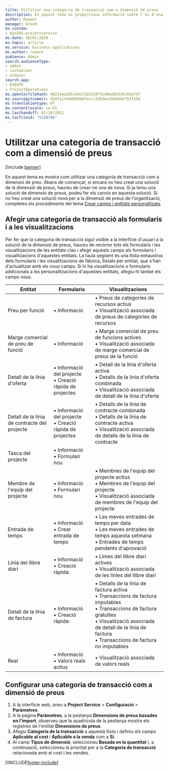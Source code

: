 ```yaml
---
title: Utilitzar una categoria de transacció com a dimensió de preus
description: En aquest tema es proporciona informació sobre l'ús d'una categoria de transacció com a dimensió de preu.
author: Rumant
manager: kfend
ms.custom:
- dyn365-projectservice
ms.date: 10/01/2020
ms.topic: article
ms.service: business-applications
ms.author: rumant
audience: Admin
search.audienceType:
- admin
- customizer
- enduser
search.app:
- D365PS
- ProjectOperations
ms.openlocfilehash: 00214aa2b514da71b331073cd0eeb5320c03e7d7
ms.sourcegitcommit: 418fa1fe9d605b8faccc2d5dee1b04b4e753f194
ms.translationtype: HT
ms.contentlocale: ca-ES
ms.lasthandoff: 02/10/2021
ms.locfileid: "5150746"
---
```

# <a name="use-transaction-category-as-a-pricing-dimension"></a>Utilitzar una categoria de transacció com a dimensió de preus

[!include [banner](../includes/psa-now-project-operations.md)]

En aquest tema es mostra com utilitzar una categoria de transacció com a dimensió de preu. Abans de començar, si encara no heu creat una solució de la dimensió de preus, haureu de crear-ne una de nova. Si ja teniu una solució de dimensió de preus, podeu fer els canvis en aquesta solució. Si no heu creat una solució nova per a la dimensió de preus de l'organització, completeu els procediments del tema [Crear camps i entitats personalitzats](create-custom-fields-entities.md).

## <a name="add-transaction-category-to-forms-and-views"></a>Afegir una categoria de transacció als formularis i a les visualitzacions
Per fer que la categoria de transacció sigui visible a la interfície d'usuari a la solució de la dimensió de preus, haureu de recórrer tots els formularis i les visualitzacions de les entitats clau i afegir aquests camps als formularis i visualitzacions d'aquestes entitats.
La taula següent és una llista exhaustiva dels formularis i les visualitzacions de fàbrica, llistats per entitat, que s'han d'actualitzar amb els nous camps. Si hi ha visualitzacions o formularis addicionals a les personalitzacions d'aquestes entitats, afegiu-hi també els camps nous.

|  Entitat        | Formularis     |Visualitzacions        |
| ------------------------------|---------------------------------|----------------------------------|
|  Preu per funció|• Informació |• Preus de categories de recursos actius<br> • Visualització associada de preus de categories de recursos|
|  Marge comercial de preu de funció|• Informació|• Marge comercial de preu de funcions actives<br>• Visualització associada de marge comercial de preus de la funció|
|  Detall de la línia d'oferta|• Informació del projecte<br>• Creació ràpida de projectes|• Detall de la línia d'oferta activa<br>• Detalls de la línia d'oferta combinada<br>• Visualització associada de detall de la línia d'oferta|
|  Detall de la línia de contracte del projecte|• Informació del projecte<br>• Creació ràpida de projectes|• Detalls de la línia de contracte combinada<br>• Detalls de la línia de contracte activa<br>• Visualització associada de detalls de la línia de contracte|
|  Tasca del projecte|• Informació<br>• Formulari nou||
|  Membre de l'equip del projecte|• Informació<br>• Formulari nou|• Membres de l'equip del projecte actius<br>• Membres de l'equip del projecte<br>• Visualització associada de membres de l'equip del projecte|
|  Entrada de temps|• Informació<br>• Crear entrada de temps|• Les meves entrades de temps per data<br>• Les meves entrades de temps aquesta setmana<br>• Entrades de temps pendents d'aprovació|
|  Línia del llibre diari|• Informació<br>• Creació ràpida:|• Línies del llibre diari actives<br>• Visualització associada de les línies del llibre diari|
|  Detall de la línia de factura|• Informació<br>• Creació ràpida:|• Detalls de la línia de factura activa<br>• Transaccions de factura imputables<br>• Transaccions de factura gratuïtes<br>• Visualització associada de detall de la línia de factura<br>• Transaccions de factura no imputables|
|  Real|• Informació<br>• Valors reals actius|• Visualització associada de valors reals|

## <a name="set-up-transaction-category-as-a-pricing-dimension"></a>Configurar una categoria de transacció com a dimensió de preus

1. A la interfície web, aneu a **Project Service** > **Configuració** > **Paràmetres**. 
2. A la pàgina **Paràmetres**, a la pestanya **Dimensions de preus basades en l'import**, observeu que la quadrícula de la pestanya mostra els registres de l'entitat **Dimensions de preus**.
3. Afegiu **Categoria de la transacció** a aquesta llista i definiu els camps **Aplicable al cost** i **Aplicable a la venda** com a **Sí**.
4. Al camp **Tipus de dimensió**, seleccioneu **Basada en la quantitat** i, a continuació, seleccioneu la prioritat per a la **Categoria de transacció** relacionada amb el cost i les vendes.


[!INCLUDE[footer-include](../includes/footer-banner.md)]